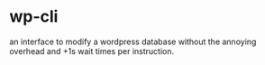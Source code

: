 # wp-cli
an interface to modify a wordpress database without the annoying overhead and +1s wait times per instruction.
